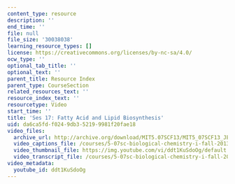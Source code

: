 ```yaml
---
content_type: resource
description: ''
end_time: ''
file: null
file_size: '30038038'
learning_resource_types: []
license: https://creativecommons.org/licenses/by-nc-sa/4.0/
ocw_type: ''
optional_tab_title: ''
optional_text: ''
parent_title: Resource Index
parent_type: CourseSection
related_resources_text: ''
resource_index_text: ''
resourcetype: Video
start_time: ''
title: 'Ses 17: Fatty Acid and Lipid Biosynthesis'
uid: da6ca5fd-f024-9db3-5219-9981f20fae18
video_files:
  archive_url: http://archive.org/download/MIT5.07SCF13/MIT5_07SCF13_JE-Ses17_300k.mp4
  video_captions_file: /courses/5-07sc-biological-chemistry-i-fall-2013/3a79bd0165a85ae4abe54d4470a0c3c8_ddt1KuSdoOg.vtt
  video_thumbnail_file: https://img.youtube.com/vi/ddt1KuSdoOg/default.jpg
  video_transcript_file: /courses/5-07sc-biological-chemistry-i-fall-2013/81c54679239b1d7cb6db8c457450d98a_ddt1KuSdoOg.pdf
video_metadata:
  youtube_id: ddt1KuSdoOg
---
```

